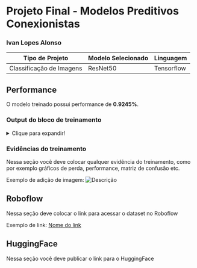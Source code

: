 # Projeto Final - Modelos Preditivos Conexionistas

### Ivan Lopes Alonso

|**Tipo de Projeto**|**Modelo Selecionado**|**Linguagem**|
|--|--|--|
|Classificação de Imagens<br>|ResNet50|Tensorflow|

## Performance

O modelo treinado possui performance de **0.9245%**.

### Output do bloco de treinamento

<details>
  <summary>Clique para expandir!</summary>
  
  ```text
    Epoch 1/10
6/6 [==============================] - 16s 2s/step - loss: 1.2724 - accuracy: 0.4920 - val_loss: 0.6448 - val_accuracy: 0.7736
Epoch 2/10
6/6 [==============================] - 11s 2s/step - loss: 0.6347 - accuracy: 0.7487 - val_loss: 0.4063 - val_accuracy: 0.9245
Epoch 3/10
6/6 [==============================] - 8s 1s/step - loss: 0.4444 - accuracy: 0.8289 - val_loss: 0.4285 - val_accuracy: 0.8491
Epoch 4/10
6/6 [==============================] - 7s 1s/step - loss: 0.2704 - accuracy: 0.9198 - val_loss: 0.3364 - val_accuracy: 0.9245
Epoch 5/10
6/6 [==============================] - 7s 1s/step - loss: 0.2234 - accuracy: 0.9198 - val_loss: 0.4044 - val_accuracy: 0.8491
Epoch 6/10
6/6 [==============================] - 7s 1s/step - loss: 0.1736 - accuracy: 0.9358 - val_loss: 0.2674 - val_accuracy: 0.9057
Epoch 7/10
6/6 [==============================] - 7s 1s/step - loss: 0.1625 - accuracy: 0.9519 - val_loss: 0.2651 - val_accuracy: 0.9057
Epoch 8/10
6/6 [==============================] - 8s 1s/step - loss: 0.1231 - accuracy: 0.9572 - val_loss: 0.2541 - val_accuracy: 0.9057
Epoch 9/10
6/6 [==============================] - 7s 1s/step - loss: 0.0947 - accuracy: 0.9626 - val_loss: 0.2606 - val_accuracy: 0.9245
Epoch 10/10
6/6 [==============================] - 7s 1s/step - loss: 0.0761 - accuracy: 0.9786 - val_loss: 0.2467 - val_accuracy: 0.9245
  ```
</details>

### Evidências do treinamento

Nessa seção você deve colocar qualquer evidência do treinamento, como por exemplo gráficos de perda, performance, matriz de confusão etc.

Exemplo de adição de imagem:
![Descrição](https://picsum.photos/seed/picsum/500/300)

## Roboflow

Nessa seção deve colocar o link para acessar o dataset no Roboflow

Exemplo de link: [Nome do link](google.com)

## HuggingFace

Nessa seção você deve publicar o link para o HuggingFace
